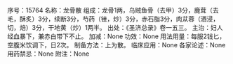 序号：15764
名称：龙骨散
组成：龙骨1两，乌贼鱼骨（去甲）3分，鹿茸（去毛，酥炙）3分，续断3分，芍药（锉，炒）3分，赤石脂3分，肉苁蓉（酒浸，切，焙）3分，干地黄（炒）1两半。
出处：《圣济总录》卷一五三。
主治：妇人经血暴下，兼赤白带下不止。
加减：None
功效：None
用法用量：每服2钱匕，空腹米饮调下，日2次。
制备方法：上为散。
临床应用：None
各家论述：None
用药禁忌：None
附注：None
